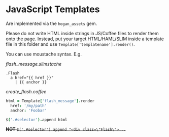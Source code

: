 JavaScript Templates
====================

Are implemented via the `hogan_assets` gem.

Please do not write HTML inside strings in JS/Coffee files to render them onto the page. Instead, put your target HTML/HAML/SLIM inside a template file in this folder and use `Template['templatename'].render()`.

You can use moustache syntax. E.g.

*flash_message.slimstache*

  ```slim
  .Flash
    a href="{{ href }}"
      | {{ anchor }}
  ```

*create_flash.coffee*

  ```coffee
  html = Template['flash_message'].render
    href: '/my/path'
    anchor: 'Foobar'

  $('.#selector').append html
  ```

~~**NOT** `$('.#selector').append "<div class=\"Flash\">...`~~
